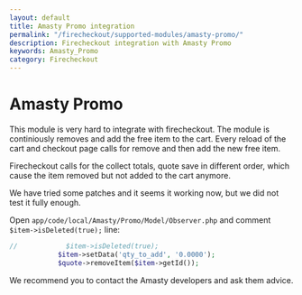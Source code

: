 ```yaml
---
layout: default
title: Amasty Promo integration
permalink: "/firecheckout/supported-modules/amasty-promo/"
description: Firecheckout integration with Amasty Promo
keywords: Amasty_Promo
category: Firecheckout
---
```


# Amasty Promo

This module is very hard to integrate with firecheckout.
The module is continiously removes and add the free item to the cart. Every
reload of the cart and checkout page calls for remove and then add the new free item.

Firecheckout calls for the collect totals, quote save in different order, which
cause the item removed but not added to the cart anymore.

We have tried some patches and it seems it working now, but we did not test it
fully enough.

Open `app/code/local/Amasty/Promo/Model/Observer.php` and comment
`$item->isDeleted(true);` line:

```php
//            $item->isDeleted(true);
            $item->setData('qty_to_add', '0.0000');
            $quote->removeItem($item->getId());
```

We recommend you to contact the Amasty developers and ask them advice.
